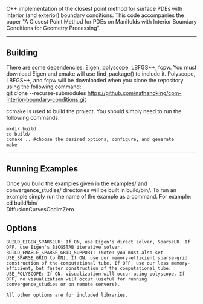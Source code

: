 C++ implementation of the closest point method for surface PDEs with interior (and exterior) boundary conditions. This code accompanies the paper "A Closest Point Method for PDEs on Manifolds with Interior Boundary Conditions for Geometry Processing".

---

## Building

There are some dependencies: Eigen, polyscope, LBFGS++, fcpw. You must download Eigen and cmake will use find_package() to include it. Polyscope, LBFGS++, and fcpw will be downloaded when you clone the repository using the following command:<br />
git clone --recurse-submodules https://github.com/nathandking/cpm-interior-boundary-conditions.git

ccmake is used to build the project. You should simply need to run the following commands: 
```
mkdir build 
cd build/ 
ccmake .. #choose the desired options, configure, and generate
make 
```
---

## Running Examples

Once you build the examples given in the examples/ and convergence_studies/ directories will be built in build/bin/. To run an example simply run the name of the example as a command. For example: <br />
cd build/bin/ <br />
DiffusionCurvesCodimZero <br />

## Options

```BUILD_CUSTOM_SOLVER: If ON, use our partially matrix-free linear system solver. If OFF, option of BUILD_EIGEN_SPARSELU will appear.
BUILD_EIGEN_SPARSELU: If ON, use Eigen's direct solver, SparseLU. If OFF, use Eigen's BiCGSTAB iterative solver.
BUILD_ENABLE_SPARSE_GRID_SUPPORT: (Note: you must also set USE_SPARSE_GRID to ON). If ON, use our memory-efficient sparse-grid construction of the computational tube. If OFF, use our less memory-efficient, but faster construction of the computational tube.
USE_POLYSCOPE: If ON, visualization will occur using polyscope. If OFF, no visualization will occur (useful for running convergence_studies or on remote servers).

All other options are for included libraries.
```
